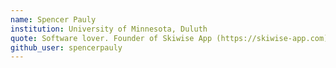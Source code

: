 ```yaml
---
name: Spencer Pauly
institution: University of Minnesota, Duluth
quote: Software lover. Founder of Skiwise App (https://skiwise-app.com) and Engine.so (https://engine.so).
github_user: spencerpauly
---
```

